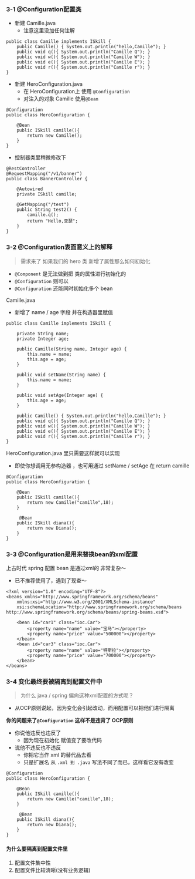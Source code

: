 ### 3-1 @Configuration配置类

- 新建 Camille.java 
    - 注意这里没加任何注解

```
public class Camille implements ISkill {
    public Camille() { System.out.println("hello,Camille"); }
    public void q(){ System.out.println("Camille Q"); }
    public void w(){ System.out.println("Camille W"); }
    public void e(){ System.out.println("Camille E"); }
    public void r(){ System.out.println("Camille r"); }
}
```

- 新建 HeroConfiguration.java
    - 在 HeroConfiguration上 使用 `@Configuration`
    - 对注入的对象 Camille 使用`@Bean`

```
@Configuration
public class HeroConfiguration {

    @Bean
    public ISkill camille(){
        return new Camille();
    }
}
```

- 控制器类里稍微修改下

```
@RestController
@RequestMapping("/v1/banner")
public class BannerController {

    @Autowired
    private ISkill camille;

    @GetMapping("/test")
    public String test2() {
        camille.q();
        return "Hello,亚瑟";
    }
}
```

### 3-2 @Configuration表面意义上的解释

> 需求来了 如果我们的 hero 类 新增了属性那么如何初始化

- `@Component` 是无法做到把 类的属性进行初始化的
- `@Configuration` 则可以
- `@Configuration` 还能同时初始化多个 bean

Camille.java

- 新增了 name / age 字段 并在构造器里赋值

```
public class Camille implements ISkill {

    private String name;
    private Integer age;

    public Camille(String name, Integer age) {
        this.name = name;
        this.age = age;
    }

    public void setName(String name) {
        this.name = name;
    }

    public void setAge(Integer age) {
        this.age = age;
    }

    public Camille() { System.out.println("hello,Camille"); }
    public void q(){ System.out.println("Camille Q"); }
    public void w(){ System.out.println("Camille W"); }
    public void e(){ System.out.println("Camille E"); }
    public void r(){ System.out.println("Camille r"); }
}
```

HeroConfiguration.java 里只需要这样就可以实现

- 即使你想调用无参构造器 ，也可用通过 setName / setAge 在 return camille

```
@Configuration
public class HeroConfiguration {

    @Bean
    public ISkill camille(){
        return new Camille("camille",18);
    }
    
     @Bean
    public ISkill diana(){
        return new Diana();
    }
}
```

### 3-3 @Configuration是用来替换bean的xml配置

上古时代 spring 配置 bean 是通过xml的 非常复杂～

- 已不推荐使用了，遇到了现查～

```
<?xml version="1.0" encoding="UTF-8"?>
<beans xmlns="http://www.springframework.org/schema/beans"
    xmlns:xsi="http://www.w3.org/2001/XMLSchema-instance"
    xsi:schemaLocation="http://www.springframework.org/schema/beans http://www.springframework.org/schema/beans/spring-beans.xsd">
   
    <bean id="car1" class="ioc.Car">
        <property name="name" value="宝马"></property>
        <property name="price" value="500000"></property>
    </bean>
    <bean id="car3" class="ioc.Car">
        <property name="name" value="特斯拉"></property>
        <property name="price" value="700000"></property>
    </bean>
</beans>
```

### 3-4 变化最终要被隔离到配置文件中

> 为什么 java / spring 偏向这种xml配置的方式呢？

- 从OCP原则说起，因为变化会引起改动，而用配置可以把他们进行隔离


**你的问题来了`@Configuration` 这样不是违背了 OCP原则**

- 你说他违反也违反了
    - 因为现在初始化 赋值变了要改代码
- 说他不违反也不违反
    - 你把它当作 xml 的替代品去看
    - 只是扩展名 从 `.xml 到 .java` 写法不同了而已，这样看它没有改变

```
@Configuration
public class HeroConfiguration {

    @Bean
    public ISkill camille(){
        return new Camille("camille",18);
    }
    
     @Bean
    public ISkill diana(){
        return new Diana();
    }
}
```

#### 为什么要隔离到配置文件里

1. 配置文件集中性
2. 配置文件比较清晰(没有业务逻辑)




